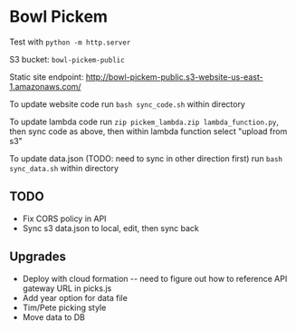 # Bowl Pickem

Test with `python -m http.server`

S3 bucket: `bowl-pickem-public`

Static site endpoint: http://bowl-pickem-public.s3-website-us-east-1.amazonaws.com/

To update website code run `bash sync_code.sh` within directory

To update lambda code run `zip pickem_lambda.zip lambda_function.py`, then sync code as above, then within lambda function select "upload from s3" 

To update data.json (TODO: need to sync in other direction first) run `bash sync_data.sh` within directory

## TODO
- Fix CORS policy in API
- Sync s3 data.json to local, edit, then sync back

## Upgrades
- Deploy with cloud formation -- need to figure out how to reference API gateway URL in picks.js
- Add year option for data file
- Tim/Pete picking style
- Move data to DB
